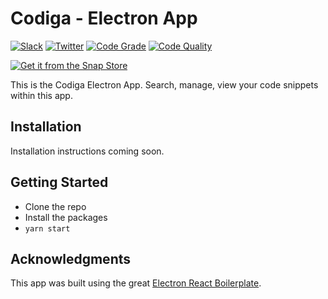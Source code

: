 # Codiga - Electron App

[![Slack](https://img.shields.io/badge/Slack-@codigahq.svg?logo=slack)](https://join.slack.com/t/codigahq/shared_invite/zt-9hvmfwie-9BUVFwZDwvpIGlkHv2mzYQ)
[![Twitter](https://img.shields.io/badge/Twitter-getcodiga-blue?logo=twitter&logoColor=blue&color=blue)](https://twitter.com/getcodiga)
[![Code Grade](https://api.codiga.io/project/34505/grade/svg)](https://app.codiga.io/hub/project/34505/code-snippets-manager)
[![Code Quality](https://api.codiga.io/project/34505/score/svg)](https://app.codiga.io/hub/project/34505/code-snippets-manager)


[![Get it from the Snap Store](https://snapcraft.io/static/images/badges/en/snap-store-white.svg)](https://snapcraft.io/codiga)


This is the Codiga Electron App. Search, manage, view your code snippets within this app.

## Installation

Installation instructions coming soon.

## Getting Started

- Clone the repo
- Install the packages
- `yarn start`

## Acknowledgments

This app was built using the great [Electron React Boilerplate](https://github.com/electron-react-boilerplate/electron-react-boilerplate).
